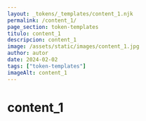 ```yaml
---
layout: _tokens/_templates/content_1.njk
permalink: /content_1/
page_section: token-templates
titulo: content_1
descripcion: content_1
image: /assets/static/images/content_1.jpg
author: autor
date: 2024-02-02 
tags: ["token-templates"]
imageAlt: content_1
---
```

# content_1

